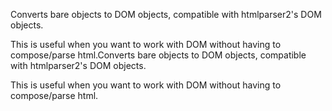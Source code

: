 Converts bare objects to DOM objects, compatible with htmlparser2's DOM objects.

This is useful when you want to work with DOM without having to compose/parse html.                                                                                                                                                                                                                                                                                                                                                                                                                                                                                                                                                                                                                                                                                                                                                                                                                                                                                                                                                                                    Converts bare objects to DOM objects, compatible with htmlparser2's DOM objects.

This is useful when you want to work with DOM without having to compose/parse html.